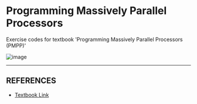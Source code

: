 # Programming Massively Parallel Processors
Exercise codes for textbook 'Programming Massively Parallel Processors (PMPP)'

![image](https://github.com/intsoo/Study_Parallel-programming/assets/80330331/4c9c0023-b6c4-47c6-9af7-8877a301c29e)

---
## REFERENCES
* <a href="https://www.google.co.kr/books/edition/Programming_Massively_Parallel_Processor/qW1mncii_6EC?hl=en&gbpv=1&printsec=frontcover">Textbook Link</a>
